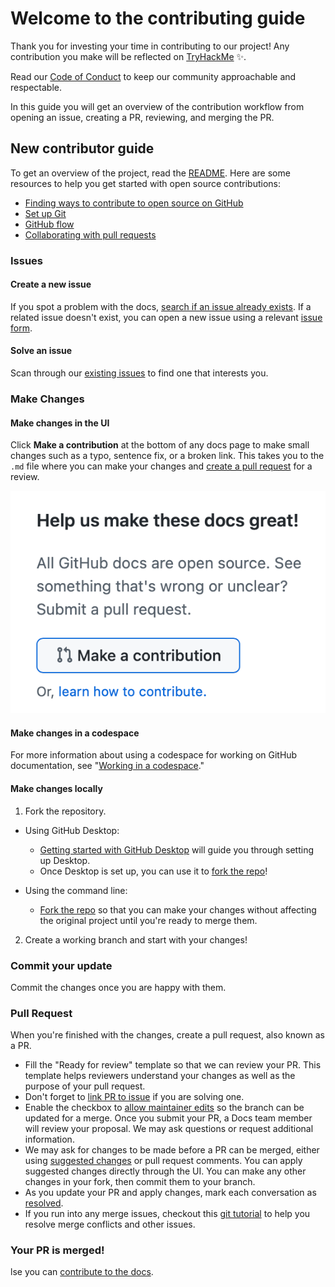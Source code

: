 # Welcome to the contributing guide

Thank you for investing your time in contributing to our project! Any contribution you make will be reflected on [TryHackMe](https://github.com/migueltc13/TryHackMe) :sparkles:.

Read our [Code of Conduct](./CODE_OF_CONDUCT.md) to keep our community approachable and respectable.

In this guide you will get an overview of the contribution workflow from opening an issue, creating a PR, reviewing, and merging the PR.

## New contributor guide

To get an overview of the project, read the [README](README.md). Here are some resources to help you get started with open source contributions:

- [Finding ways to contribute to open source on GitHub](https://docs.github.com/en/get-started/exploring-projects-on-github/finding-ways-to-contribute-to-open-source-on-github)
- [Set up Git](https://docs.github.com/en/get-started/quickstart/set-up-git)
- [GitHub flow](https://docs.github.com/en/get-started/quickstart/github-flow)
- [Collaborating with pull requests](https://docs.github.com/en/github/collaborating-with-pull-requests)

<!-- ## Getting started -->

### Issues

#### Create a new issue

If you spot a problem with the docs, [search if an issue already exists](https://docs.github.com/en/github/searching-for-information-on-github/searching-on-github/searching-issues-and-pull-requests#search-by-the-title-body-or-comments). If a related issue doesn't exist, you can open a new issue using a relevant [issue form](https://github.com/migueltc13/tryhackme/issues/new/choose).

#### Solve an issue

Scan through our [existing issues](https://github.com/migueltc13/tryhackme/issues) to find one that interests you.

### Make Changes

#### Make changes in the UI

Click **Make a contribution** at the bottom of any docs page to make small changes such as a typo, sentence fix, or a broken link. This takes you to the `.md` file where you can make your changes and [create a pull request](#pull-request) for a review.

 <img src="https://github.com/github/docs/blob/main/contributing/images/contribution_cta.png" />

#### Make changes in a codespace

For more information about using a codespace for working on GitHub documentation, see "[Working in a codespace](https://github.com/github/docs/blob/main/contributing/codespace.md)."

#### Make changes locally

1. Fork the repository.
- Using GitHub Desktop:
  - [Getting started with GitHub Desktop](https://docs.github.com/en/desktop/installing-and-configuring-github-desktop/getting-started-with-github-desktop) will guide you through setting up Desktop.
  - Once Desktop is set up, you can use it to [fork the repo](https://docs.github.com/en/desktop/contributing-and-collaborating-using-github-desktop/cloning-and-forking-repositories-from-github-desktop)!

- Using the command line:
  - [Fork the repo](https://docs.github.com/en/github/getting-started-with-github/fork-a-repo#fork-an-example-repository) so that you can make your changes without affecting the original project until you're ready to merge them.

2. Create a working branch and start with your changes!

### Commit your update

Commit the changes once you are happy with them.

### Pull Request

When you're finished with the changes, create a pull request, also known as a PR.
- Fill the "Ready for review" template so that we can review your PR. This template helps reviewers understand your changes as well as the purpose of your pull request.
- Don't forget to [link PR to issue](https://docs.github.com/en/issues/tracking-your-work-with-issues/linking-a-pull-request-to-an-issue) if you are solving one.
- Enable the checkbox to [allow maintainer edits](https://docs.github.com/en/github/collaborating-with-issues-and-pull-requests/allowing-changes-to-a-pull-request-branch-created-from-a-fork) so the branch can be updated for a merge.
Once you submit your PR, a Docs team member will review your proposal. We may ask questions or request additional information.
- We may ask for changes to be made before a PR can be merged, either using [suggested changes](https://docs.github.com/en/github/collaborating-with-issues-and-pull-requests/incorporating-feedback-in-your-pull-request) or pull request comments. You can apply suggested changes directly through the UI. You can make any other changes in your fork, then commit them to your branch.
- As you update your PR and apply changes, mark each conversation as [resolved](https://docs.github.com/en/github/collaborating-with-issues-and-pull-requests/commenting-on-a-pull-request#resolving-conversations).
- If you run into any merge issues, checkout this [git tutorial](https://github.com/skills/resolve-merge-conflicts) to help you resolve merge conflicts and other issues.

### Your PR is merged!
lse you can [contribute to the docs](/contributing/types-of-contributions.md).
